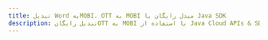 ---title: تبدیل Word بهMOBI، OTT به MOBI مبدل رایگان یا Java SDKdescription: تبدیل رایگانOTT به MOBI با استفاده از Java Cloud APIs & SDK. همچنین اسناد Microsoft Word و OpenOffice را در Cloud ایجاد، ویرایش و رندر کنید.---